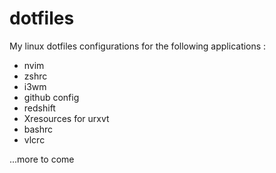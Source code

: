 # dotfiles
My linux dotfiles configurations for the following applications :

- nvim
- zshrc
- i3wm
- github config
- redshift
- Xresources for urxvt
- bashrc
- vlcrc

...more to come
